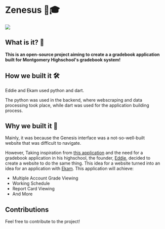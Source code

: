 # Zenesus 🏫🎓
![](https://github.com/Zenesus/.github/blob/main/Zenesus-logos/Zenesus.png)


##  What is it? 🤔

**This is an open-source project aiming to create a a gradebook application built for Montgomery Highschool's gradebook system!**

## How we built it 🛠

Eddie and Ekam used python and dart.

The python was used in the backend, where webscraping and data processing took place,
while dart was used for the application building process.

## Why we built it 💭
Mainly, it was because the Genesis interface was a not-so-well-built website that was difficult to navigate.


However, Taking inspiration from [this application](https://github.com/gradebook-app) and the need for a gradebook application in his highschool,
the founder, [Eddie](https://github.com/EDED2314/), decided to create a website to do the same thing. 
This idea for a website turned into an idea for an application with [Ekam](https://github.com/carghai). 
This application will achieve:
- Multiple Account Grade Viewing
- Working Schedule
- Report Card Viewing
- And More


## Contributions
Feel free to contribute to the project!

